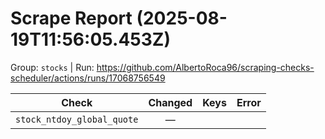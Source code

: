 # Scrape Report (2025-08-19T11:56:05.453Z)

Group: `stocks`  |  Run: https://github.com/AlbertoRoca96/scraping-checks-scheduler/actions/runs/17068756549

| Check | Changed | Keys | Error |
|---|:---:|:--|:--|
| `stock_ntdoy_global_quote` | — |  |  |
